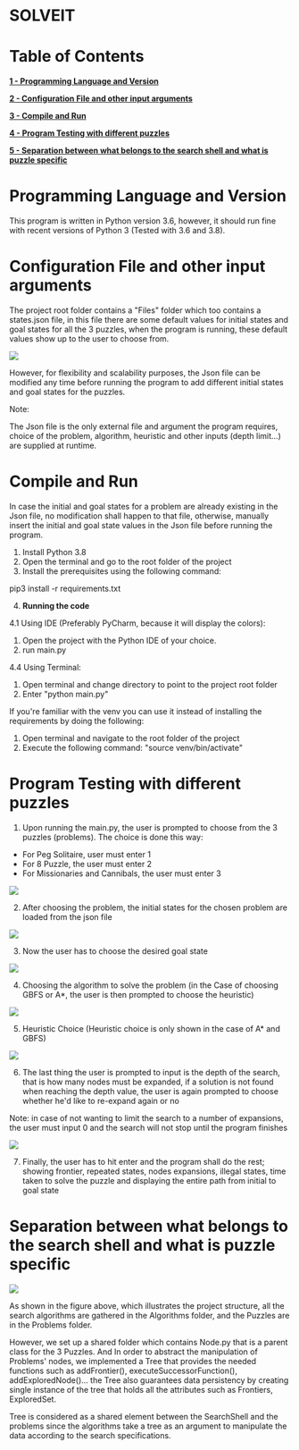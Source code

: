 #
# SOLVEIT

# Table of Contents

**[1 - Programming Language and Version ](#_Toc56806974)**

**[2 - Configuration File and other input arguments ](#_Toc56806975)**

**[3 - Compile and Run ](#_Toc56806976)**

**[4 - Program Testing with different puzzles ](#_Toc56806977)**

**[5 - Separation between what belongs to the search shell and what is puzzle specific ](#_Toc56806978)**

#

# Programming Language and Version

This program is written in Python version 3.6, however, it should run fine with recent versions of Python 3 (Tested with 3.6 and 3.8).

# Configuration File and other input arguments

The project root folder contains a &quot;Files&quot; folder which too contains a states.json file, in this file there are some default values for initial states and goal states for all the 3 puzzles, when the program is running, these default values show up to the user to choose from.

![](images/configuration1.png)

However, for flexibility and scalability purposes, the Json file can be modified any time before running the program to add different initial states and goal states for the puzzles.

Note:

The Json file is the only external file and argument the program requires, choice of the problem, algorithm, heuristic and other inputs (depth limit…) are supplied at runtime.

#

# Compile and Run

In case the initial and goal states for a problem are already existing in the Json file, no modification shall happen to that file, otherwise, manually insert the initial and goal state values in the Json file before running the program.

1. Install Python 3.8
2. Open the terminal and go to the root folder of the project
3. Install the prerequisites using the following command:

pip3 install -r requirements.txt

4. **Running the code**

4.1 Using IDE (Preferably PyCharm, because it will display the colors):

  1. Open the project with the Python IDE of your choice.
  2. run main.py

4.4 Using Terminal:

  1. Open terminal and change directory to point to the project root folder
  2. Enter &quot;python main.py&quot;

If you&#39;re familiar with the venv you can use it instead of installing the requirements by doing the following:

  1. Open terminal and navigate to the root folder of the project
  2. Execute the following command: &quot;source venv/bin/activate&quot;

# Program Testing with different puzzles

1. Upon running the main.py, the user is prompted to choose from the 3 puzzles (problems). The choice is done this way:

- For Peg Solitaire, user must enter 1
- For 8 Puzzle, the user must enter 2
- For Missionaries and Cannibals, the user must enter 3

![](images/programtesting1.png)

2. After choosing the problem, the initial states for the chosen problem are loaded from the json file

![](images/programtesting2.png)

3. Now the user has to choose the desired goal state

![](images/programtesting3.png)

4. Choosing the algorithm to solve the problem (in the Case of choosing GBFS or A\*, the user is then prompted to choose the heuristic)

![](images/programtesting4.png)

5. Heuristic Choice (Heuristic choice is only shown in the case of A\* and GBFS)

![](images/programtesting5.png)

6. The last thing the user is prompted to input is the depth of the search, that is how many nodes must be expanded, if a solution is not found when reaching the depth value, the user is again prompted to choose whether he&#39;d like to re-expand again or no

Note: in case of not wanting to limit the search to a number of expansions, the user must input 0 and the search will not stop until the program finishes

![](images/programtesting6.png)

7. Finally, the user has to hit enter and the program shall do the rest; showing frontier, repeated states, nodes expansions, illegal states, time taken to solve the puzzle and displaying the entire path from initial to goal state

# Separation between what belongs to the search shell and what is puzzle specific

![](images/separation.png)

As shown in the figure above, which illustrates the project structure, all the search algorithms are gathered in the Algorithms folder, and the Puzzles are in the Problems folder.

However, we set up a shared folder which contains Node.py that is a parent class for the 3 Puzzles. And In order to abstract the manipulation of Problems&#39; nodes, we implemented a Tree that provides the needed functions such as addFrontier(), executeSuccessorFunction(), addExploredNode()… the Tree also guarantees data persistency by creating single instance of the tree that holds all the attributes such as Frontiers, ExploredSet.

Tree is considered as a shared element between the SearchShell and the problems since the algorithms take a tree as an argument to manipulate the data according to the search specifications.
